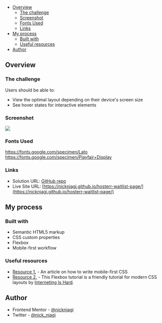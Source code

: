 - [Overview](#overview)
  - [The challenge](#the-challenge)
  - [Screenshot](#screenshot)
  - [Fonts Used](#fonts-used)
  - [Links](#links)
- [My process](#my-process)
  - [Built with](#built-with)
  - [Useful resources](#useful-resources)
- [Author](#author)

## Overview

### The challenge

Users should be able to:

- View the optimal layout depending on their device's screen size
- See hover states for interactive elements

### Screenshot

![](./images/screenshot.png)

### Fonts Used

https://fonts.google.com/specimen/Lato
https://fonts.google.com/specimen/Playfair+Display


### Links

- Solution URL: [GitHub repo](https://github.com/nicknjagi/hosterr-waitlist-page)
- Live Site URL: [https://nicknjagi.github.io/hosterr-waitlist-page/](https://nicknjagi.github.io/hosterr-waitlist-page/)

## My process

### Built with

- Semantic HTML5 markup
- CSS custom properties
- Flexbox
- Mobile-first workflow

### Useful resources

- [Resource 1.](https://zellwk.com/blog/how-to-write-mobile-first-css/) - An article on how to write mobile-first CSS
- [Resource 2.](https://www.internetingishard.com/html-and-css/flexbox/) - This Flexbox tutorial is a friendly tutorial for modern CSS layouts by [Interneting Is Hard](https://www.internetingishard.com/).

## Author

- Frontend Mentor - [@nicknjagi](https://www.frontendmentor.io/profile/nicknjagi)
- Twitter - [@nick_njagi](https://www.twitter.com/nick_njagi)



